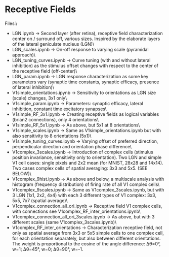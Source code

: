 # Receptive Fields

Files:\
- LGN.ipynb &rarr; Second layer (after retina), receptive field characterization center on / surround off, various sizes. Inspired by the elaborate layers of the lateral geniculate nucleus (LGN)\
- LGN_scales.ipynb &rarr; On-off response to varying scale (pyramidal approach)\
- LGN_tuning_curves.ipynb &rarr; Curve tuning (with and without lateral inhibition) as the stimulus offset changes with respect to the center of the receptive field (off-center)\
- LGN_param.ipynb &rarr; LGN response characterization as some key parameters vary (synaptic time constants, synaptic efficacy, presence of lateral inhibition)\
- V1simple_orientations.ipynb &rarr; Sensitivity to orientations as LGN size (scale) changes, 3x1 only\
- V1simple_param.ipynb &rarr; Parameters: synaptic efficacy, lateral inhibition, constant time excitatory synapses\
- V1simple_RF_3x1.ipynb &rarr; Creating receptive fields as logical variables (brian2 connections), only 4 orientations\
- V1simple_RF_5x1.ipynb &rarr; As above, but 5x1 at 8 orientations\
- V1simple_scales.ipynb &rarr; Same as V1simple_orientations.ipynb but with also sensitivity to 8 orientations (5x1)\
- V1simple_tuning_curves.ipynb &rarr; Varying offset of preferred direction, perpendicular direction and orientation phase difference\
- V1complex_3scales.ipynb &rarr; Introduction of complex cells (stimulus position invariance, sensitivity only to orientation). Two LGN and simple V1 cell cases: single pixels and 2x2 mean (for MNIST, 28x28 and 14x14). Two cases complex cells of spatial averaging: 3x3 and 5x5. (SEE BELOW)\
- V1complex_9hist.ipynb &rarr; As above and below, a multiscale analysis with histogram (frequency distribution) of firing rate of all V1 complex cells\
- V1complex_9scales.ipynb &rarr; Same as V1complex_3scales.ipynb, but with 3 LGN (1x1, 2x2, 4x4) with each 3 different types of V1 complex: 3x3, 5x5, 7x7 (spatial average)\
- V1complex_connection_all_ori.ipynb &rarr; Receptive field V1 complex cells, with connections see V1complex_RF_inter_orientations.ipynb\
- V1complex_connection_all_ori_3scales.ipynb &rarr; As above, but with 3 different scales (same V1complex_3scales.ipynb)\
- V1complex_RF_inter_orientations &rarr; Characterization receptive field, not only as spatial average from 3x3 or 5x5 simple cells to one complex cell, for each orientation separately, but also between different orientations. The weight is proportional to the cosine of the angle difference: Δθ=0°, w=1; Δθ=45°, w=0; Δθ=90°, w=-1.
